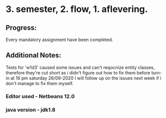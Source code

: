 # 3. semester, 2. flow, 1. aflevering.

## Progress:
Every mandatory assignment have been completed.

## Additional Notes:
Tests for 'w1d3' caused some issues and can't reqocnize entity classes, therefore they're cut short as i didn't figure out how to fix them before turn-in at 16 pm saturday 26/09-2020
I will follow up on the issues next week if i don't manage to fix them myself.

### Editor used - Netbeans 12.0
### java version - jdk1.8
